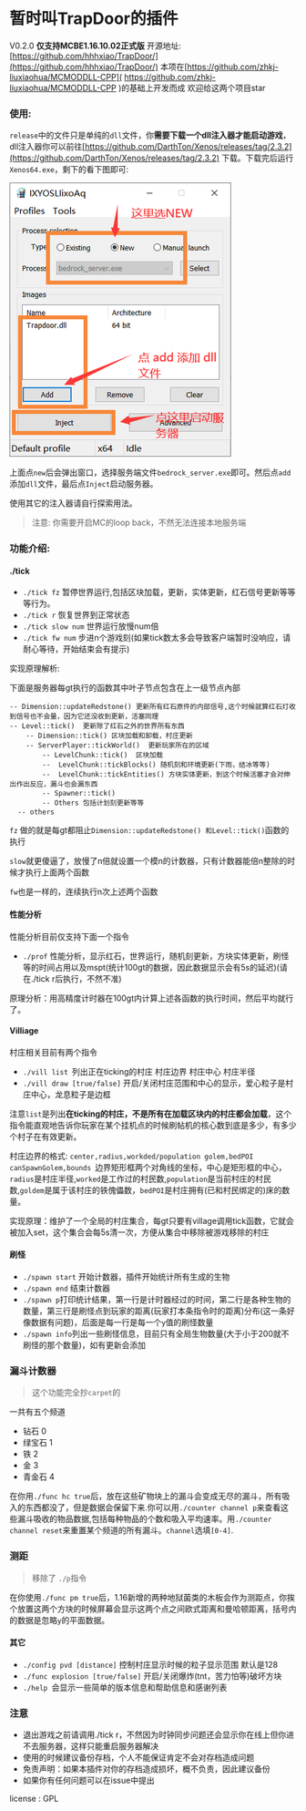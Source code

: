 # 暂时叫TrapDoor的插件 

V0.2.0 **仅支持MCBE1.16.10.02正式版**
开源地址:[https://github.com/hhhxiao/TrapDoor/](https://github.com/hhhxiao/TrapDoor/)
本项在[https://github.com/zhkj-liuxiaohua/MCMODDLL-CPP]( https://github.com/zhkj-liuxiaohua/MCMODDLL-CPP )的基础上开发而成
欢迎给这两个项目star

### 使用:

`release`中的文件只是单纯的`dll`文件，你**需要下载一个dll注入器才能启动游戏**，dll注入器你可以前往[https://github.com/DarthTon/Xenos/releases/tag/2.3.2](https://github.com/DarthTon/Xenos/releases/tag/2.3.2) 下载。下载完后运行`Xenos64.exe`，剩下的看下图即可:

![](./img/howto.png)

上面点`new`后会弹出窗口，选择服务端文件`bedrock_server.exe`即可。然后点`add`添加`dll`文件，最后点`Inject`启动服务器。

使用其它的注入器请自行探索用法。

> 注意: 你需要开启MC的loop back，不然无法连接本地服务端


### 功能介绍:

#### ./tick

- `./tick fz` 暂停世界运行,包括区块加载，更新，实体更新，红石信号更新等等等行为。
- `./tick r` 恢复世界到正常状态
- `./tick slow num` 世界运行放慢num倍
- `./tick fw num` 步进n个游戏刻(如果tick数太多会导致客户端暂时没响应，请耐心等待，开始结束会有提示)



实现原理解析:

下面是服务器每gt执行的函数其中叶子节点包含在上一级节点內部

```
-- Dimension::updateRedstone() 更新所有红石原件的内部信号,这个时候就算红石灯收到信号也不会量，因为它还没收到更新，活塞同理
-- Level::tick()  更新除了红石之外的世界所有东西
	-- Dimension::tick() 区块加载和卸载，村庄更新
	-- ServerPlayer::tickWorld()  更新玩家所在的区域
		-- LevelChunk::tick()  区块加载
		--  LevelChunk::tickBlocks() 随机刻和环境更新(下雨，结冰等等)
		--  LevelChunk::tickEntities() 方块实体更新，到这个时候活塞才会对伸出作出反应，漏斗也会漏东西
		-- Spawner::tick()
		-- Others 包括计划刻更新等等
  -- others
```

`fz` 做的就是每gt都阻止`Dimension::updateRedstone() 和Level::tick()`函数的执行

`slow`就更傻逼了，放慢了n倍就设置一个模n的计数器，只有计数器能倍n整除的时候才执行上面两个函数

`fw`也是一样的，连续执行n次上述两个函数 

#### 性能分析

性能分析目前仅支持下面一个指令

- `./prof` 性能分析，显示红石，世界运行，随机刻更新，方块实体更新，刷怪等的时间占用以及mspt(统计100gt的数据，因此数据显示会有5s的延迟)(请在./tick r后执行，不然不准)

原理分析：用高精度计时器在100gt内计算上述各函数的执行时间，然后平均就行了。

#### Villiage

村庄相关目前有两个指令

- `./vill list `列出正在ticking的村庄 村庄边界 村庄中心 村庄半径
- `./vill draw [true/false]` 开启/关闭村庄范围和中心的显示，爱心粒子是村庄中心，龙息粒子是边框

注意`list`是列出**在ticking的村庄，不是所有在加载区块内的村庄都会加载**，这个指令能直观地告诉你玩家在某个挂机点的时候刷帖机的核心数到底是多少，有多少个村子在有效更新。

村庄边界的格式: `center,radius,workded/population golem,bedPOI canSpawnGolem,bounds `边界矩形框两个对角线的坐标，中心是矩形框的中心，`radius`是村庄半径,`worked`是工作过的村民数,`population`是当前村庄的村民数,`goldem`是属于该村庄的铁傀儡数，`bedPOI`是村庄拥有(已和村民绑定的)床的数量。

实现原理：维护了一个全局的村庄集合，每gt只要有village调用tick函数，它就会被加入set，这个集合会每5s清一次，方便从集合中移除被游戏移除的村庄

#### 刷怪

- `./spawn start` 开始计数器，插件开始统计所有生成的生物
- `./spawn end` 结束计数器
- `./spawn p`打印统计结果，第一行是计时器经过的时间，第二行是各种生物的数量，第三行是刷怪点到玩家的距离(玩家打本条指令时的距离)分布(这一条好像数据有问题)，后面是每一行是每一个`y`值的刷怪数量
- `./spawn info`列出一些刷怪信息，目前只有全局生物数量(大于小于200就不刷怪的那个数量)，如有更新会添加

### 漏斗计数器

> 这个功能完全抄`carpet`的

一共有五个频道

- 钻石 0
- 绿宝石 1
- 铁 2
- 金 3
- 青金石 4

在你用`./func hc true`后，放在这些矿物块上的漏斗会变成无尽的漏斗，所有吸入的东西都没了，但是数据会保留下来.你可以用`./counter channel p`来查看这些漏斗吸收的物品数据,包括每种物品的个数和吸入平均速率。用`./counter channel reset`来重置某个频道的所有漏斗。`channel`选填`[0-4]`.

### 测距

> 移除了 `./p`指令

在你使用`./func pm true`后，1.16新增的两种地狱菌类的木板会作为测距点，你挨个放置这两个方块的时候屏幕会显示这两个点之间欧式距离和曼哈顿距离，括号内的数据是忽略`y`的平面数据。

#### 其它

- `./config pvd [distance]` 控制村庄显示时候的粒子显示范围 默认是128 
- `./func explosion [true/false]` 开启/关闭爆炸(tnt，苦力怕等)破坏方块
- `./help `会显示一些简单的版本信息和帮助信息和感谢列表

### 注意

- 退出游戏之前请调用./tick r，不然因为时钟同步问题还会显示你在线上但你进不去服务器，这样只能重启服务器解决
- 使用的时候建议备份存档，个人不能保证肯定不会对存档造成问题
- 免责声明：如果本插件对你的存档造成损坏，概不负责，因此建议备份
- 如果你有任何问题可以在issue中提出

license : GPL

